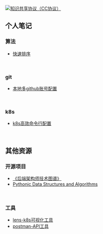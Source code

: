 [![知识共享协议（CC协议）](https://img.shields.io/badge/License-Creative%20Commons-DC3D24.svg)](https://creativecommons.org/licenses/by-nc-sa/4.0/deed.zh)

## 个人笔记
### 算法

 - [快速排序](./algorithm/quick_sort.py)
<br/>

### git

 - [本地多github账号配置](./git/本地多github账号配置.md)
<br/>

### k8s

 - [k8s高效命令行配置](./k8s/k8s高效命令行配置.md)
<br/>

## 其他资源
### 开源项目
- [《后端架构师技术图谱》](https://github.com/xingshaocheng/architect-awesome)
- [Pythonic Data Structures and Algorithms](https://github.com/keon/algorithms)
<br/>

### 工具
-  [lens-k8s可视化工具](https://k8slens.dev/)
-  [postman-API工具](https://www.postman.com/)
<br/>
   